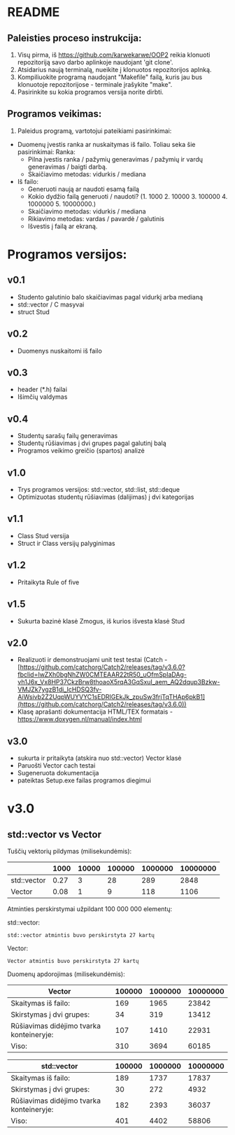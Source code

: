 # README

## Paleisties proceso instrukcija:

1. Visų pirma, iš https://github.com/karwekarwe/OOP2 reikia klonuoti repozitoriją savo darbo aplinkoje naudojant 'git clone'.
2. Atsidarius naują terminalą, nueikite į klonuotos repozitorijos aplnką.
3. Kompiliuokite programą naudojant "Makefile" failą, kuris jau bus klonuotoje repozitorijose - terminale įrašykite "make".
4. Pasirinkite su kokia programos versija norite dirbti.

## Programos veikimas:

1.  Paleidus programą, vartotojui pateikiami pasirinkimai:
+ Duomenų įvestis ranka ar nuskaitymas iš failo. Toliau seka šie pasirinkimai:
     Ranka: 
     - Pilna įvestis ranka / pažymių generavimas / pažymių ir vardų generavimas / baigti darbą.
     - Skaičiavimo metodas: vidurkis / mediana
+ Iš failo:
     - Generuoti naują ar naudoti esamą failą
     - Kokio dydžio failą generuoti / naudoti? (1. 1000 2. 10000 3. 100000 4. 1000000 5. 10000000.)
     - Skaičiavimo metodas: vidurkis / mediana
     - Rikiavimo metodas: vardas / pavardė / galutinis
     - Išvestis į failą ar ekraną.

# Programos versijos:
## v0.1
+ Studento galutinio balo skaičiavimas pagal vidurkį arba medianą
+ std::vector / C masyvai
+ struct Stud
## v0.2
+ Duomenys nuskaitomi iš failo
## v0.3
+ header (*.h) failai
+ Išimčių valdymas
## v0.4
+ Studentų sarašų failų generavimas
+ Studentų rūšiavimas į dvi grupes pagal galutinį balą
+ Programos veikimo greičio (spartos) analizė
## v1.0
+ Trys programos versijos: std::vector,  std::list,  std::deque
+ Optimizuotas studentų rūšiavimas (dalijimas) į dvi kategorijas
## v1.1
+ Class Stud versija
+ Struct ir Class versijų palyginimas
## v1.2
+ Pritaikyta Rule of five
## v1.5
+ Sukurta bazinė klasė Zmogus, iš kurios išvesta klasė Stud
## v2.0
+ Realizuoti ir demonstruojami unit test testai (Catch - [https://github.com/catchorg/Catch2/releases/tag/v3.6.0?fbclid=IwZXh0bgNhZW0CMTEAAR22tR50_uOfmSpIaDAg-vh1J6x_Vx8HP37CkzBrw8thoaoX5rqA3GqSxuI_aem_AQ2dqup3Bzkw-VMJZk7ygzB1di_IcHDSQ3fv-AiWsivb2Z2UqpWUYVYC1sEDRIGEkJk_zpuSw3frjTqTHAp6pkB1](https://github.com/catchorg/Catch2/releases/tag/v3.6.0))
+ Klasę aprašanti dokumentacija HTML/TEX formatais - https://www.doxygen.nl/manual/index.html
## v3.0
+ sukurta ir pritaikyta (atskira nuo std::vector) Vector klasė
+ Paruošti Vector cach testai
+ Sugeneruota dokumentacija
+ pateiktas Setup.exe failas programos diegimui


# v3.0

## std::vector vs Vector

Tuščių vektorių pildymas (milisekundėmis):


|             | 1000 | 10000 | 100000 | 1000000 | 10000000 |
|-------------|------|-------|--------|---------|----------|
| std::vector | 0.27 | 3     | 28     | 289     | 2848     |
| Vector      | 0.08 | 1     | 9      | 118     | 1106     |

Atminties perskirstymai užpildant 100 000 000 elementų:

std::vector:
```
std::vector atmintis buvo perskirstyta 27 kartų
```

Vector:
```
Vector atmintis buvo perskirstyta 27 kartų
```

Duomenų apdorojimas (milisekundėmis):

| Vector                                   | 100000 | 1000000 | 10000000 |
|------------------------------------------|--------|---------|----------|
| Skaitymas iš failo:                      | 169    | 1965    | 23842    |
| Skirstymas  į dvi grupes:                | 34     | 319     | 13412    |
| Rūšiavimas didėjimo tvarka konteineryje: | 107    | 1410    | 22931    |
| Viso:                                    | 310    | 3694    | 60185    |

| std::vector                              | 100000 | 1000000 | 10000000 |
|------------------------------------------|--------|---------|----------|
| Skaitymas iš failo:                      | 189    | 1737    | 17837    |
| Skirstymas  į dvi grupes:                | 30     | 272     | 4932     |
| Rūšiavimas didėjimo tvarka konteineryje: | 182    | 2393    | 36037    |
| Viso:                                    | 401    | 4402    | 58806    |


